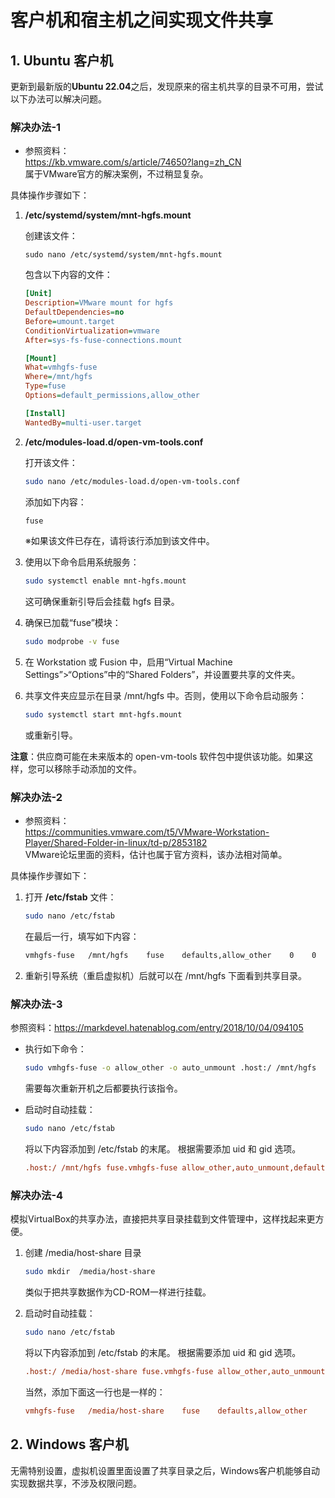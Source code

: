 # 客户机和宿主机之间实现文件共享

## 1. Ubuntu 客户机

更新到最新版的**Ubuntu 22.04**之后，发现原来的宿主机共享的目录不可用，尝试以下办法可以解决问题。

### 解决办法-1

- 参照资料：  
  https://kb.vmware.com/s/article/74650?lang=zh_CN  
  属于VMware官方的解决案例，不过稍显复杂。

具体操作步骤如下：

1. **/etc/systemd/system/mnt-hgfs.mount**

   创建该文件：

   ```
   sudo nano /etc/systemd/system/mnt-hgfs.mount
   ```

   包含以下内容的文件：

   ```ini
   [Unit]
   Description=VMware mount for hgfs
   DefaultDependencies=no
   Before=umount.target
   ConditionVirtualization=vmware
   After=sys-fs-fuse-connections.mount
   
   [Mount]
   What=vmhgfs-fuse
   Where=/mnt/hgfs
   Type=fuse
   Options=default_permissions,allow_other
   
   [Install]
   WantedBy=multi-user.target
   ```

2. **/etc/modules-load.d/open-vm-tools.conf**

   打开该文件：

   ```bash
   sudo nano /etc/modules-load.d/open-vm-tools.conf
   ```

   添加如下内容：

   ```bash
   fuse
   ```

   ※如果该文件已存在，请将该行添加到该文件中。

3. 使用以下命令启用系统服务：

   ```bash
   sudo systemctl enable mnt-hgfs.mount
   ```

   这可确保重新引导后会挂载 hgfs 目录。

4. 确保已加载“fuse”模块：

   ```bash
   sudo modprobe -v fuse
   ```

5. 在 Workstation 或 Fusion 中，启用“Virtual Machine Settings”>“Options”中的“Shared Folders”，并设置要共享的文件夹。

6. 共享文件夹应显示在目录 /mnt/hgfs 中。否则，使用以下命令启动服务：

   ```bash
   sudo systemctl start mnt-hgfs.mount
   ```

   或重新引导。

**注意**：供应商可能在未来版本的 open-vm-tools 软件包中提供该功能。如果这样，您可以移除手动添加的文件。

### 解决办法-2

- 参照资料：  
  https://communities.vmware.com/t5/VMware-Workstation-Player/Shared-Folder-in-linux/td-p/2853182  
  VMware论坛里面的资料，估计也属于官方资料，该办法相对简单。

具体操作步骤如下：

1. 打开 **/etc/fstab** 文件：

   ```bash
   sudo nano /etc/fstab
   ```

   在最后一行，填写如下内容：

   ```bash
   vmhgfs-fuse   /mnt/hgfs    fuse    defaults,allow_other    0    0
   ```

2. 重新引导系统（重启虚拟机）后就可以在 /mnt/hgfs 下面看到共享目录。

### 解决办法-3

参照资料：https://markdevel.hatenablog.com/entry/2018/10/04/094105

- 执行如下命令：

  ```bash
  sudo vmhgfs-fuse -o allow_other -o auto_unmount .host:/ /mnt/hgfs
  ```

  需要每次重新开机之后都要执行该指令。

- 启动时自动挂载：

  ```bash
  sudo nano /etc/fstab
  ```

  将以下内容添加到 /etc/fstab 的末尾。 根据需要添加 uid 和 gid 选项。
  
  ```ini
  .host:/ /mnt/hgfs fuse.vmhgfs-fuse allow_other,auto_unmount,defaults 0 0
  ```


### 解决办法-4

模拟VirtualBox的共享办法，直接把共享目录挂载到文件管理中，这样找起来更方便。

1. 创建 /media/host-share 目录

   ```bash
   sudo mkdir  /media/host-share
   ```

   类似于把共享数据作为CD-ROM一样进行挂载。

2. 启动时自动挂载：

   ```bash
   sudo nano /etc/fstab
   ```

   将以下内容添加到 /etc/fstab 的末尾。 根据需要添加 uid 和 gid 选项。

   ```ini
   .host:/ /media/host-share fuse.vmhgfs-fuse allow_other,auto_unmount,defaults 0 0
   ```
   
   当然，添加下面这一行也是一样的：
   
   ```ini
   vmhgfs-fuse   /media/host-share    fuse    defaults,allow_other    0    0
   ```
   
   

## 2. Windows 客户机

无需特别设置，虚拟机设置里面设置了共享目录之后，Windows客户机能够自动实现数据共享，不涉及权限问题。

